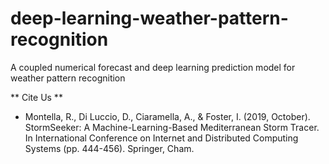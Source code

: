 # deep-learning-weather-pattern-recognition
A coupled numerical forecast and deep learning prediction model for weather pattern recognition

** Cite Us **

* Montella, R., Di Luccio, D., Ciaramella, A., & Foster, I. (2019, October). StormSeeker: A Machine-Learning-Based Mediterranean Storm Tracer. In International Conference on Internet and Distributed Computing Systems (pp. 444-456). Springer, Cham.

